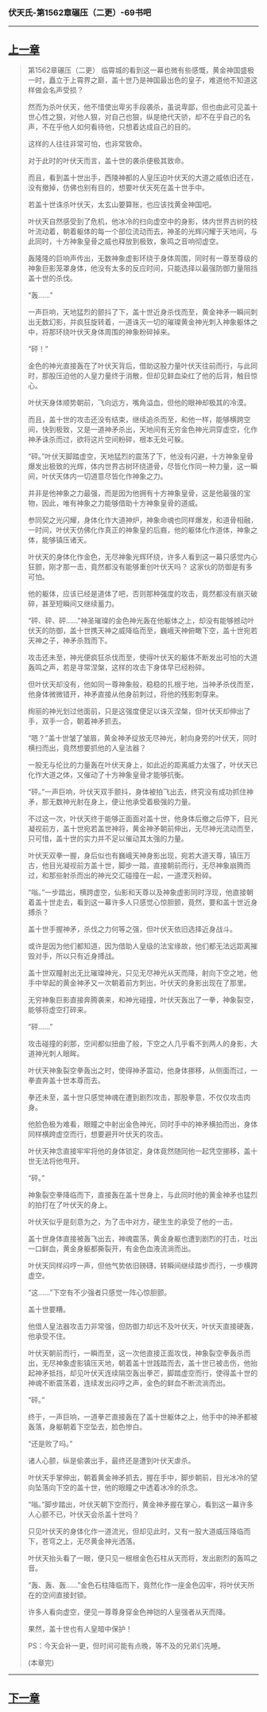 ### 伏天氏-第1562章碾压（二更）-69书吧

--------
[上一章](./e72ed8cc7f441e3ebd2c6b916b450e8f.md)
--------


>
>
>
>第1562章碾压（二更）
>临霄城的看到这一幕也微有些感慨，黄金神国盛极一时，矗立于上霄界之巅，盖十世乃是神国最出色的皇子，难道他不知道这样做会名声受损？
>
>然而为杀叶伏天，他不惜使出卑劣手段袭杀，虽说卑鄙，但也由此可见盖十世心性之狠，对他人狠，对自己也狠，纵是绝代天骄，却不在乎自己的名声，不在乎他人如何看待他，只想着达成自己的目的。
>
>这样的人往往非常可怕，也非常致命。
>
>对于此时的叶伏天而言，盖十世的袭杀便极其致命。
>
>而且，看到盖十世出手，西陵神都的人皇压迫叶伏天的大道之威依旧还在，没有撤掉，仿佛也别有目的，想要叶伏天死在盖十世手中。
>
>若盖十世诛杀叶伏天，太玄山要算账，也应该找黄金神国吧。
>
>叶伏天自然感受到了危机，他冰冷的扫向虚空中的身影，体内世界古树的枝叶流动着，朝着躯体的每一个部位流动而去，神圣的光辉闪耀于天地间，与此同时，十方神象皇骨之威也释放到极致，象鸣之音响彻虚空。
>
>轰隆隆的巨响声传出，无数神象虚影环绕于身体周围，同时有一尊至尊级的神象巨影笼罩身体，他没有太多的反应时间，只能选择以最强防御力量阻挡盖十世的杀伐。
>
>“轰……”
>
>一声巨响，天地猛烈的颤抖了下，盖十世近身杀伐而至，黄金神矛一瞬间刺出无数幻影，并疯狂旋转着，一道诛灭一切的璀璨黄金神光刺入神象躯体之中，将那环绕叶伏天身体周围的神象粉碎掉来。
>
>“砰！”
>
>金色的神光直接轰在了叶伏天背后，借助这股力量叶伏天往前而行，与此同时，那股压迫他的人皇力量终于消散，但却见鲜血染红了他的后背，触目惊心。
>
>叶伏天身体顺势朝前，飞向远方，嘴角溢血，但他的眼神却极其的冷漠。
>
>而且，盖十世的攻击还没有结束，继续追杀而至，和他一样，能够横跨空间，快到极致，又是一道神矛杀出，天地间有无穷金色神光洞穿虚空，化作神矛诛杀而过，欲将这片空间粉碎，根本无处可躲。
>
>“砰。”叶伏天脚踏虚空，天地猛烈的震荡了下，他没有闪避，十方神象皇骨爆发出极致的光辉，体内世界古树环绕道骨，尽皆化作同一种力量，这一瞬间，叶伏天体内一切道意尽皆化作神象之力。
>
>并非是他神象之力最强，而是因为他拥有十方神象皇骨，这是他最强的宝物，因此，唯有神象之力能够借助十方神象皇骨的道威。
>
>参同契之光闪耀，身体化作大道神炉，神象命魂也同样爆发，和道骨相融，一时间，叶伏天仿佛化作真正的神象皇的后裔，他的躯体化作道体，神象之体，能够镇压诸天。
>
>叶伏天的身体化作金色，无尽神象光辉环绕，许多人看到这一幕只感觉内心狂颤，刚才那一击，竟然都没有能够重创叶伏天吗？
>这家伙的防御是有多可怕。
>
>他的躯体，应该已经是道体了吧，否则那种强度的攻击，竟然都没有崩灭破碎，甚至短瞬间又继续蓄力。
>
>“砰、砰、砰……”神圣璀璨的金色神光轰在他躯体之上，却没有能够撼动叶伏天的防御，盖十世携天神之威降临而至，巍峨天神俯瞰下空，盖十世宛若天神之子，神矛杀戮而下。
>
>攻击还未至，神光便疯狂杀伐而至，使得叶伏天的躯体不断发出可怕的大道轰鸣之声，若是寻常涅槃，这样的攻击下身体早已经粉碎。
>
>但叶伏天却没有，他如同一尊神象般，稳稳的扎根于地，当神矛杀伐而至，他身体微微错开，神矛直接从他身前刺过，将他的残影刺穿来。
>
>绚丽的神光划过他面前，只是这强度便足以诛灭涅槃，但叶伏天却伸出了手，双手一合，朝着神矛抓去。
>
>“嗯？”盖十世皱了皱眉，黄金神矛绽放无尽神光，射向身旁的叶伏天，同时横扫而出，竟然想要抓他的人皇法器？
>
>一股无与伦比的力量轰在叶伏天身上，如此近的距离威力太强了，叶伏天已化作大道之体，又催动了十方神象皇骨才能够抗衡。
>
>“砰。”一声巨响，叶伏天双手颤抖，身体被拍飞出去，终究没有成功抓住神矛，那无数神光射在身上，便让他承受着极强的力量。
>
>不过这一次，叶伏天终于能够正面面对盖十世，他身体后撤之后停下，目光凝视前方，盖十世宛若盖世神将，黄金神矛朝前伸出，无尽神光流动而至，只可惜，盖十世的实力并不足以催动其太强的力量。
>
>叶伏天双拳一握，身后似也有巍峨天神身影出现，宛若大道天尊，镇压万古，他目光凝视前方盖十世，脚步一踏，直接朝前而行，无尽神象崩腾而过，和那些射杀而出的神光交汇碰撞在一起，一道湮灭粉碎。
>
>“嗡。”一步踏出，横跨虚空，仙影和天尊以及神象虚影同时浮现，他直接朝着盖十世走去，看到这一幕许多人只感觉心惊胆颤，竟然，要和盖十世近身搏杀？
>
>盖十世手握神矛，杀伐之力何等之强，但叶伏天依旧选择近身战斗。
>
>或许是因为他们都知道，因为借助人皇级的法宝缘故，他们都无法远距离摧毁对手，所以只有近身搏战。
>
>盖十世双瞳射出无比璀璨神光，只见无尽神光从天而降，射向下空之地，他手中举起的黄金神矛又一次朝着前方刺出，叶伏天的身影出现在了那里。
>
>无穷神象巨影直接奔腾袭来，和神光碰撞，叶伏天轰出了一拳，神象裂空，能够将虚空打碎来。
>
>“砰……”
>
>攻击碰撞的刹那，空间都似扭曲了般，下空之人几乎看不到两人的身影，大道神光刺人眼眸。
>
>叶伏天神象裂空拳轰出之时，使得神矛震动，他身体挪移，从侧面而过，一拳直奔盖十世本尊而去。
>
>拳还未至，盖十世只感觉神魂在遭到剧烈攻击，那股拳意，不仅仅攻击肉身。
>
>他脸色极为难看，眼瞳之中射出金色神光，同时手中的神矛横拍而出，身体同样横跨虚空而行，想要避开叶伏天的攻击。
>
>叶伏天神念直接牢牢将他的身体锁定，身体竟然随同他一起凭空挪移，盖十世无法将他甩开。
>
>“砰。”
>
>神象裂空拳降临而下，直接轰在盖十世身上，与此同时他的黄金神矛也猛烈的拍打在了叶伏天的身上。
>
>叶伏天似乎是刻意为之，为了击中对方，硬生生的承受了他的一击。
>
>盖十世身体直接被轰飞出去，神魂震荡，黄金身躯也遭到剧烈的打击，吐出一口鲜血，黄金身躯都撕裂开，有金色血液流淌而出。
>
>叶伏天同样闷哼一声，但他气势依旧磅礴，转瞬间继续踏步而行，一步横跨虚空。
>
>“这……”下空有不少强者只感觉一阵心惊胆颤。
>
>盖十世要糟。
>
>他借人皇法器攻击力非常强，但防御力却远不及叶伏天，叶伏天直接硬轰，他承受不住。
>
>叶伏天朝前而行，一瞬而至，这一次他直接正面攻伐，神象裂空拳轰杀而出，无尽神象虚影镇压天地，朝着盖十世践踏而去，盖十世已被击伤，他抬起神矛抵挡，却见叶伏天连续隔空轰出拳芒，脚踏虚空而行，使得盖十世的神魂不断震荡着，连续发出闷哼之声，金色的鲜血不断流淌而出。
>
>“砰。”
>
>终于，一声巨响，一道拳芒直接轰在了盖十世躯体之上，他手中的神矛都被轰落，身躯朝着下空坠去，脸色惨白。
>
>“还是败了吗。”
>
>诸人心颤，纵是偷袭出手，最终还是遭到叶伏天虐杀。
>
>叶伏天手掌伸出，朝着黄金神矛抓去，握在手中，脚步朝前，目光冰冷的望向坠落向下空的盖十世，他的眼瞳之中透着冰冷的杀念。
>
>“嗡。”脚步踏出，叶伏天朝下空而行，黄金神矛握在掌心，看到这一幕许多人心颤不已，叶伏天会杀盖十世吗？
>
>只见叶伏天的身体化作一道流光，但却见此时，又有一股大道威压降临而下，苍穹之上，无尽黄金神光洒落。
>
>叶伏天抬头看了一眼，便只见一根根金色石柱从天而将，发出剧烈的轰鸣之音。
>
>“轰、轰、轰……”金色石柱降临而下，竟然化作一座金色囚牢，将叶伏天所在的空间直接封锁。
>
>许多人看向虚空，便见一尊尊身穿金色神铠的人皇强者从天而降。
>
>果然，盖十世也有人皇暗中保护！
>
>PS：今天会补一更，但时间可能有点晚，等不及的兄弟们先睡。
>
>(本章完)
>
>

--------
[下一章](./17d497f76286c54312a1871c707b09fb.md)
--------
